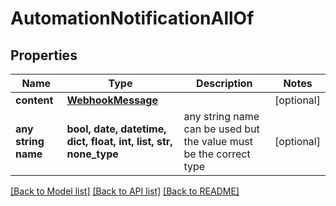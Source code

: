 # AutomationNotificationAllOf


## Properties
Name | Type | Description | Notes
------------ | ------------- | ------------- | -------------
**content** | [**WebhookMessage**](WebhookMessage.md) |  | [optional] 
**any string name** | **bool, date, datetime, dict, float, int, list, str, none_type** | any string name can be used but the value must be the correct type | [optional]

[[Back to Model list]](../README.md#documentation-for-models) [[Back to API list]](../README.md#documentation-for-api-endpoints) [[Back to README]](../README.md)


